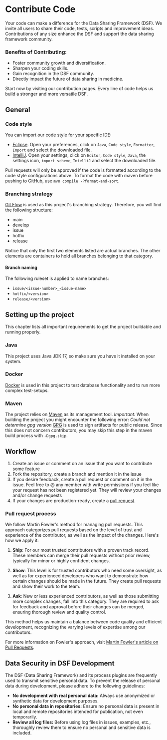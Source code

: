 # Contribute Code

Your code can make a difference for the Data Sharing Framework (DSF). We invite all users to share their code, tests, scripts and improvement ideas. Contributions of any size enhance the DSF and support the data sharing framework community.

### Benefits of Contributing:
- Foster community growth and diversification.
- Sharpen your coding skills.
- Gain recognition in the DSF community.
- Directly impact the future of data sharing in medicine.

Start now by visiting our contribution pages. Every line of code helps us build a stronger and more versatile DSF.

## General

### Code style

You can import our code style for your specific IDE:

* [Eclipse](https://github.com/datasharingframework/dsf/blob/main/src/main/resources/eclipse-formatter-config.xml). Open your preferences, click on `Java`, `Code style`, `Formatter`, `Import` and select the downloaded file.
* [IntelliJ](https://github.com/datasharingframework/dsf/blob/main/src/main/resources/intellij-formatter-config.xml). Open your settings, click on `Editor`, `Code style`, `Java`, the settings icon, `import scheme`, `IntelliJ` and select the downloaded file.

Pull requests will only be approved if the code is formatted according to the code style configurations above. To format the code with maven before pushing to GitHub, use `mvn compile -Pformat-and-sort`.

### Branching strategy

[Git Flow](https://www.atlassian.com/de/git/tutorials/comparing-workflows/gitflow-workflow) is used as this project's branching strategy. Therefore, you will find the following structure:

* main
* develop
* issue
* hotfix
* release

Notice that only the first two elements listed are actual branches. The other elements are containers to hold all branches belonging to that category.


#### Branch naming

The following ruleset is applied to name branches:

* `issue/<issue-number>_<issue-name>`
* `hotfix/<version>`
* `release/<version>`

## Setting up the project

This chapter lists all important requirements to get the project buildable and running properly.

### Java

This project uses Java JDK 17, so make sure you have it installed on your system.

### Docker

[Docker](https://www.docker.com/) is used in this project to test database functionality and to run more complex test-setups.

### Maven

The project relies on [Maven](https://maven.apache.org/) as its management tool.
*Important:* When building the project you might encounter the following error:
*Could not determine gpg version* [GPG](https://gnupg.org/) is used to sign artifacts for public release. Since this does not concern contributors, you may skip this step in the maven build process with `-Dgpg.skip`.


## Workflow

1. Create an issue or comment on an issue that you want to contribute some feature
2. Fork the repository, create a branch and mention it in the issue
3. If you desire feedback, create a pull request or comment on it in the issue. Feel free to @ any member with write permissions if you feel like your request has not been registered yet. They will review your changes and/or change requests
4. If your changes are production-ready, create a [pull request](https://github.com/datasharingframework/dsf/pulls).

### Pull request process

We follow Martin Fowler's method for managing pull requests. This approach categorizes pull requests based on the level of trust and experience of the contributor, as well as the impact of the changes. Here's how we apply it:

1. **Ship**: For our most trusted contributors with a proven track record. These members can merge their pull requests without prior review, typically for minor or highly confident changes.

2. **Show**: This level is for trusted contributors who need some oversight, as well as for experienced developers who want to demonstrate how certain changes should be made in the future. They create pull requests and show their work to the team.

3. **Ask**: New or less experienced contributors, as well as those submitting more complex changes, fall into this category. They are required to ask for feedback and approval before their changes can be merged, ensuring thorough review and quality control.


This method helps us maintain a balance between code quality and efficient development, recognizing the varying levels of expertise among our contributors.

For more information on Fowler's approach, visit [Martin Fowler's article on Pull Requests](https://martinfowler.com/articles/ship-show-ask.html).


## Data Security in DSF Development

The DSF (Data Sharing Framework) and its process plugins are frequently used to transmit sensitive personal data. To prevent the release of personal data during development, please adhere to the following guidelines:

- **No development with real personal data:** Always use anonymized or synthetic data for development purposes.
- **No personal data in repositories:** Ensure no personal data is present in local and remote repositories intended for publication, not even temporarily.
- **Review all log files:** Before using log files in issues, examples, etc., thoroughly review them to ensure no personal and sensitive data is included.

